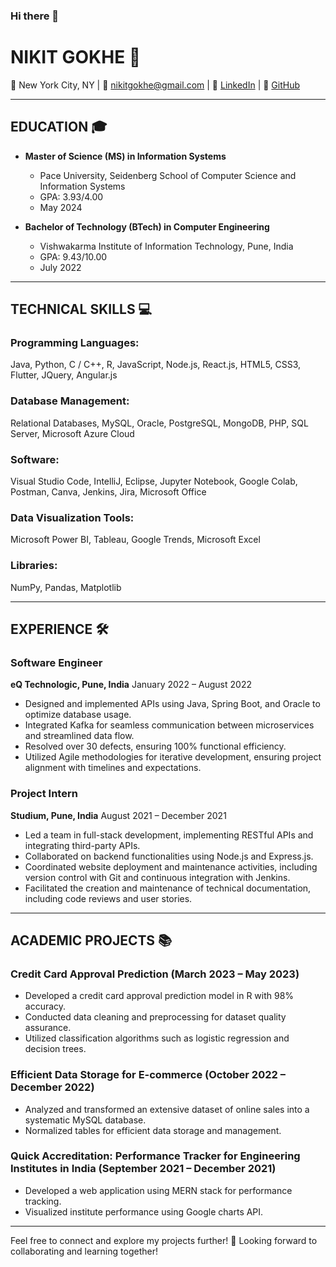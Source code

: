### Hi there 👋

# NIKIT GOKHE 🚀

📍 New York City, NY | 📧 nikitgokhe@gmail.com | 🔗 [LinkedIn](https://www.linkedin.com/in/nikit-gokhe-61430a171/) | 🔗 [GitHub](https://github.com/nikitg13)

---

## EDUCATION 🎓

- **Master of Science (MS) in Information Systems**
  - Pace University, Seidenberg School of Computer Science and Information Systems
  - GPA: 3.93/4.00
  - May 2024

- **Bachelor of Technology (BTech) in Computer Engineering**
  - Vishwakarma Institute of Information Technology, Pune, India
  - GPA: 9.43/10.00
  - July 2022

---

## TECHNICAL SKILLS 💻

### Programming Languages:
Java, Python, C / C++, R, JavaScript, Node.js, React.js, HTML5, CSS3, Flutter, JQuery, Angular.js

### Database Management:
Relational Databases, MySQL, Oracle, PostgreSQL, MongoDB, PHP, SQL Server, Microsoft Azure Cloud

### Software:
Visual Studio Code, IntelliJ, Eclipse, Jupyter Notebook, Google Colab, Postman, Canva, Jenkins, Jira, Microsoft Office

### Data Visualization Tools:
Microsoft Power BI, Tableau, Google Trends, Microsoft Excel

### Libraries:
NumPy, Pandas, Matplotlib

---

## EXPERIENCE 🛠️

### Software Engineer
**eQ Technologic, Pune, India**
January 2022 – August 2022

- Designed and implemented APIs using Java, Spring Boot, and Oracle to optimize database usage.
- Integrated Kafka for seamless communication between microservices and streamlined data flow.
- Resolved over 30 defects, ensuring 100% functional efficiency.
- Utilized Agile methodologies for iterative development, ensuring project alignment with timelines and expectations.

### Project Intern
**Studium, Pune, India**
August 2021 – December 2021

- Led a team in full-stack development, implementing RESTful APIs and integrating third-party APIs.
- Collaborated on backend functionalities using Node.js and Express.js.
- Coordinated website deployment and maintenance activities, including version control with Git and continuous integration with Jenkins.
- Facilitated the creation and maintenance of technical documentation, including code reviews and user stories.

---

## ACADEMIC PROJECTS 📚

### Credit Card Approval Prediction (March 2023 – May 2023)
- Developed a credit card approval prediction model in R with 98% accuracy.
- Conducted data cleaning and preprocessing for dataset quality assurance.
- Utilized classification algorithms such as logistic regression and decision trees.

### Efficient Data Storage for E-commerce (October 2022 – December 2022)
- Analyzed and transformed an extensive dataset of online sales into a systematic MySQL database.
- Normalized tables for efficient data storage and management.

### Quick Accreditation: Performance Tracker for Engineering Institutes in India (September 2021 – December 2021)
- Developed a web application using MERN stack for performance tracking.
- Visualized institute performance using Google charts API.

---

Feel free to connect and explore my projects further! 💬 Looking forward to collaborating and learning together!


<!--
**nikitg13/nikitg13** is a ✨ _special_ ✨ repository because its `README.md` (this file) appears on your GitHub profile.

Here are some ideas to get you started:

- 🔭 I’m currently working on ...
- 🌱 I’m currently learning ...
- 👯 I’m looking to collaborate on ...
- 🤔 I’m looking for help with ...
- 💬 Ask me about ...
- 📫 How to reach me: ...
- 😄 Pronouns: ...
- ⚡ Fun fact: ...
-->
